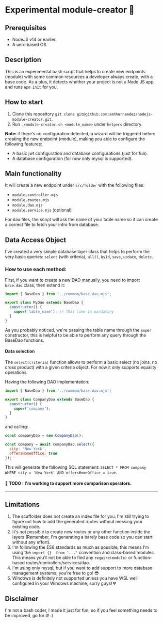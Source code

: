 # Experimental module-creator 🚀

## Prerequisites
* NodeJS v14 or earlier.
* A unix-based OS.

## Description

This is an experimental bash script that helps to create new endpoints (module) with some common resources a developer always create, with a base code. As a plus, it detects whether your project is not a Node JS app and runs `npm init` for you.

## How to start

1. Clone this repository `git clone git@github.com:amhhernandez/nodejs-module-creator.git`.
2. Run `./module-creator.sh <module_name>` under `helpers` directory.

**Note:** if there's no configuration detected, a wizard will be triggered before creating the new endpoint (module), making you able to configure the following features:

* A basic jwt configuration and database configurations (just for fun).
* A database configuration (for now only mysql is supported).

## Main functionality

It will create a new endpoint under `src/folder` with the following files:

* `module.controller.mjs`
* `module.routes.mjs`
* `module.dao.mjs`
* `module.service.mjs` (optional)

For dao files, the script will ask the name of your table name so it can create a correct file to fetch your infro from database.

## Data Access Object

I've created a very simple database layer class that helps to perform the very basic queries: `select` (with criteria), `all()`, `byId`, `save`, `update`, `delete`.

### How to use each method:

First, if you want to create a new DAO manually, you need to import `base.dao` class, then extend it:

```javascript
import { BaseDao } from '../common/base.dao.mjs';

export class MyDao extends BaseDao {
  constructor() {
    super('table_name'); // This line is mandatory
  }
}
```

As you probably noticed, we're passing the table name through the `super` constructor, this is helpful to be able to perform any query through the BaseDao functions.

#### Data selection

The `select(criteria)` function allows to perform a basic select (no joins, no cross product) with a given criteria object. For now it only supports equality operations:

Having the following DAO implementation:

```javascript
import { BaseDao } from '../common/base.dao.mjs';

export class CompanyDao extends BaseDao {
  constructor() {
    super('company');
  }
}
```

and calling:

```javascript
const companyDao = new CompanyDao();

const company = await companyDao.select({
  city: 'New York',
  offersHomeOffice: true
});
```

This will generate the following SQL statement: `SELECT * FROM company WHERE city = 'New York' AND offersHomeOffice = true`.

#### 📝 **TODO** : I'm working to support more comparison operators.
---

## Limitations

1. The scaffolder does not create an index file for you, I'm still trying to figure out how to add the generated routes without messing your existing code.
2. It's not possible to create new routes or any other function inside the layers (Remember, I'm generating a barely base code so you can start without any effort).
3. I'm following the ES6 standards as much as possible, this means I'm using the `import {}  from '...'` convention and class-based modules. This means you'll not be able to find any `require(module)` or function-based routes/controllers/services/dao.
4. I'm using only mysql, but if you want to add support to more database management systems, you're free to go! 😎
5. Windows is definitely not supported unless you have WSL well configured in your Windows machine, sorry guys! 💔

## Disclaimer

I'm not a bash coder, I made it just for fun, so if you feel something needs to be improved, go for it! :)
